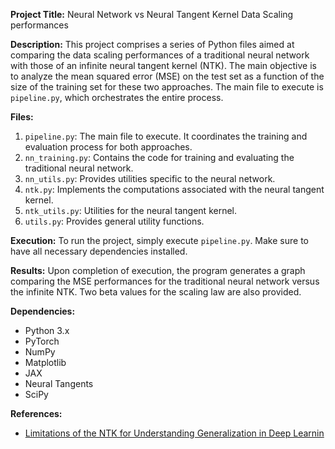 **Project Title:** Neural Network vs Neural Tangent Kernel Data Scaling performances

**Description:**
This project comprises a series of Python files aimed at comparing the data scaling performances of a traditional neural network with those of an infinite neural tangent kernel (NTK). The main objective is to analyze the mean squared error (MSE) on the test set as a function of the size of the training set for these two approaches. The main file to execute is `pipeline.py`, which orchestrates the entire process.

**Files:**
1. `pipeline.py`: The main file to execute. It coordinates the training and evaluation process for both approaches.
2. `nn_training.py`: Contains the code for training and evaluating the traditional neural network.
3. `nn_utils.py`: Provides utilities specific to the neural network.
4. `ntk.py`: Implements the computations associated with the neural tangent kernel.
5. `ntk_utils.py`: Utilities for the neural tangent kernel.
6. `utils.py`: Provides general utility functions.

**Execution:**
To run the project, simply execute `pipeline.py`. Make sure to have all necessary dependencies installed.

**Results:**
Upon completion of execution, the program generates a graph comparing the MSE performances for the traditional neural network versus the infinite NTK. Two beta values for the scaling law are also provided.

**Dependencies:**
- Python 3.x
- PyTorch 
- NumPy 
- Matplotlib 
- JAX 
- Neural Tangents
- SciPy

**References:**
- [Limitations of the NTK for Understanding Generalization in Deep Learnin](https://arxiv.org/abs/2206.10012)

